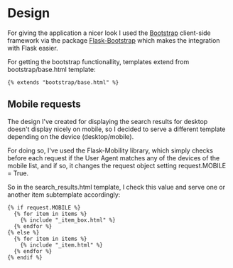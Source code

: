# Design

For giving the application a nicer look I used the [Bootstrap](http://getbootstrap.com/) client-side framework via the package [Flask-Bootstrap](http://pythonhosted.org/Flask-Bootstrap/) which makes the integration with Flask easier.  

For getting the bootstrap functionallity, templates extend from bootstrap/base.html template:  
```
{% extends "bootstrap/base.html" %} 
```

## Mobile requests

The design I've created for displaying the search results for desktop doesn't display nicely on mobile, so I decided to serve a different template depending on the device (desktop/mobile).  

For doing so, I've used the Flask-Mobility library, which simply checks before each request if the User Agent matches any of the devices of the mobile list, and if so, it changes the request object setting request.MOBILE = True.

So in the search_results.html template, I check this value and serve one or another item subtemplate accordingly:  

```
{% if request.MOBILE %}
  {% for item in items %}
    {% include "_item_box.html" %}
  {% endfor %}
{% else %}
  {% for item in items %}
    {% include "_item.html" %}
  {% endfor %}
{% endif %}
```
